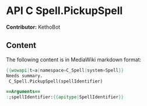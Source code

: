 # API C Spell.PickupSpell

**Contributor:** KethoBot

## Content

The following content is in MediaWiki markdown format:

```mediawiki
{{wowapi|t=a|namespace=C_Spell|system=Spell}}
Needs summary.
 C_Spell.PickupSpell(spellIdentifier)

==Arguments==
:;spellIdentifier:{{apitype|SpellIdentifier}}
```